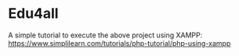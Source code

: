 # Edu4all

A simple tutorial to execute the above project using XAMPP: 
https://www.simplilearn.com/tutorials/php-tutorial/php-using-xampp
